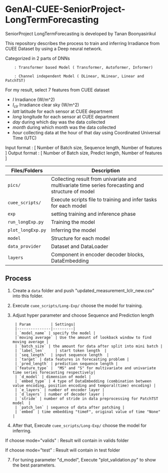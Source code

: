 # GenAI-CUEE-SeniorProject-LongTermForecasting
SeniorProject LongTermForecasting is developed by Tanan Boonyasirikul

This repository describes the process to train and inferring Irradiance from CUEE Dataset by using a Deep neural network.

Categorized in 2 parts of DNNs

        : Transformer based Model ( Transformer, Autoformer, Informer)
                                       
        : Channel independent Model ( DLinear, NLinear, Linear and PatchTST)

For my result, select 7 features from CUEE dataset

- $I$ Irradiance (W/m^2)
- $I_{clr}$ Irradiance clear sky (W/m^2)
- $latt$ latitude for each sensor at CUEE department  
- $long$ longitude for each sensor at CUEE department  
- $day$ during which day was the data collected
- $month$ during which month was the data collected
- $hour$ collecting data at the hour of that day using Coordinated Universal Time (UTC)

Input format  : [ Number of Batch size, Sequence length, Number of features ]
Output format : [ Number of Batch size, Predict length, Number of features ]

| Files/Folders | Description |
|---------------|-------------|
|`pics/`     | Collecting result from univariate and multivariate time series forecasting and structure of model |
| `cuee_scripts/` | Execute scripts file to training and infer tasks for each model | 
|`exp` |  setting training and inference phase | 
| `run_longExp.py`| Training the model |
| `plot_longExp.py`| Inferring the model |
|`model` |  Structure for each model | 
|`data_provider` |  Dataset and DataLoader | 
|`layers` | Component in encoder decoder blocks, DataEmbedding | 


## Process

1. Create a `data` folder  and push "updated_measurement_Iclr_new.csv" into this folder.
2. Execute `cuee_scripts/Long-Exp/` choose the model for training.
3. Adjust hyper parameter and choose Sequence and Prediction length
   
        | Param         | Settings|
        |---------------|---------|
        | `model_name` | specify the model | 
        |`moving average` | Use the amount of lookback window to find moving average |
        | `batch_size` | the amount for data after split into mini batch | 
        | `label_len`     | start token length  | 
        | `seq_length`  | input sequence length  |
        | `target` | data features in forecasting problem | 
        | `pred_length` | prediction sequence length | 
        |`feature_type` |  "MS" and "S" for multivariate and univariate time series forecasting respectively|
        | `d_model` | dimension of model |
        | `embed_type` | 4 type of DataEmbedding (combination between value encoding, position encoding and temporal(time) encoding) |
        | `e_layers` | number of encoder layer |
        | `d_layers` | number of decoder layer |
        | `stride` | number of stride in data preprocessing for PatchTST model  | 
        | `patch_len` | sequence of data after patching |
        | `embed` | time embedding "timeF", original value of time "None" |
   
5. After that, Execute `cuee_scripts/Long-Exp/` choose the model for inferring.

  If choose mode="valids" : Result will contain in valids folder

  If choose mode="test"   : Result will contain in test folder 

7. For tuning parameter "d_model", Execute "plot_validation.py" to show the best parameters.
